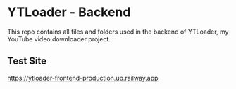 # YTLoader - Backend
This repo contains all files and folders used in the backend of YTLoader, my YouTube video downloader project.

## Test Site
https://ytloader-frontend-production.up.railway.app
